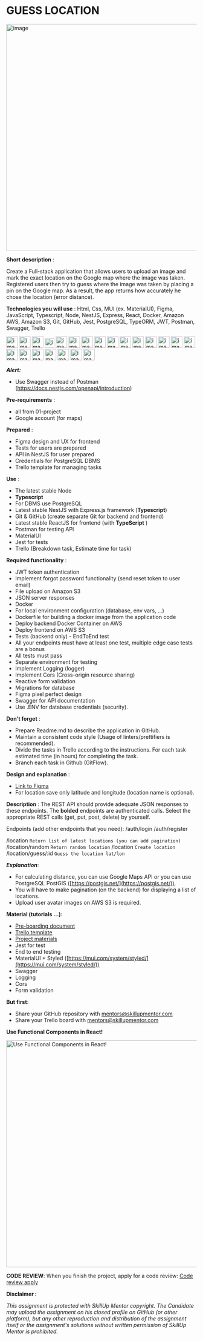 # GUESS LOCATION

<img alt="image" src="https://brotherants.com/skillupmentor/images/02-project-header.png" width="600px" /> 

**Short description** :

Create a Full-stack application that allows users to upload an image and mark the exact location on the Google map where the image was taken.
Registered users then try to guess where the image was taken by placing a pin on the Google map. As a result, the app returns how accurately he chose the location (error distance). 

**Technologies you will use** :
Html, Css, MUI (ex. MaterialUI), Figma, JavaScript, Typescript, Node, NestJS, Express, React, Docker, Amazon AWS, Amazon S3, Git, GitHub, Jest, PostgreSQL, TypeORM, JWT, Postman, Swagger, Trello

<img alt="image" src="https://brotherants.com/skillupmentor/images/image5.png" width="30px" /> 
<img alt="image" src="https://brotherants.com/skillupmentor/images/image7.png" width="30px" /> 
<img alt="image" src="https://brotherants.com/skillupmentor/images/mui-icon.png" width="30px" /> 
<img alt="image" src="https://brotherants.com/skillupmentor/images/image12.png" width="25px" /> 
<img alt="image" src="https://brotherants.com/skillupmentor/images/image17.png" width="30px" /> 
<img alt="image" src="https://brotherants.com/skillupmentor/images/image4.png" width="30px" /> 
<img alt="image" src="https://brotherants.com/skillupmentor/images/image3.png" width="30px" /> 
<img alt="image" src="https://brotherants.com/skillupmentor/images/image19.png" width="30px" /> 
<img alt="image" src="https://brotherants.com/skillupmentor/images/image1.png" width="30px" /> 
<img alt="image" src="https://brotherants.com/skillupmentor/images/image11.png" width="30px" /> 
<img alt="image" src="https://brotherants.com/skillupmentor/images/image18.png" width="30px" /> 
<img alt="image" src="https://brotherants.com/skillupmentor/images/image16.png" width="30px" /> 
<img alt="image" src="https://brotherants.com/skillupmentor/images/aws-s3-icon.png" width="30px" />
<img alt="image" src="https://brotherants.com/skillupmentor/images/image2.png" width="30px" /> 
<img alt="image" src="https://brotherants.com/skillupmentor/images/image10.png" width="30px" /> 
<img alt="image" src="https://brotherants.com/skillupmentor/images/jest-icon.jpeg" width="30px" />
<img alt="image" src="https://brotherants.com/skillupmentor/images/image8.png" width="30px" /> 
<img alt="image" src="https://brotherants.com/skillupmentor/images/image15.png" width="30px" /> 
<img alt="image" src="https://brotherants.com/skillupmentor/images/image14.png" width="30px" /> 
<img alt="image" src="https://brotherants.com/skillupmentor/images/image9.png" width="30px" /> 
<img alt="image" src="https://brotherants.com/skillupmentor/images/swagger.png" width="30px" />
<img alt="image" src="https://brotherants.com/skillupmentor/images/image13.png" width="30px" />




***Alert:***

- Use Swagger instead of Postman (https://docs.nestjs.com/openapi/introduction)


**Pre-requirements** :

- all from 01-project
- Google account (for maps)


**Prepared** :

- Figma design and UX for frontend
- Tests for users are prepared
- API in NestJS for user prepared
- Credentials for PostgreSQL DBMS
- Trello template for managing tasks

**Use** :
- The latest stable Node
- **Typescript**
- For DBMS use PostgreSQL
- Latest stable NestJS with Express.js framework (**Typescript**)
- Git &amp; GitHub (create separate Git for backend and frontend)
- Latest stable ReactJS for frontend (with **TypeScript** )
- Postman for testing API
- MaterialUI
- Jest for tests
- Trello (Breakdown task, Estimate time for task)


**Required functionality** :
- JWT token authentication
- Implement forgot password functionality (send reset token to user email)
- File upload on Amazon S3
- JSON server responses
- Docker
-  For local environment configuration (database, env vars, ...)
-  Dockerfile for building a docker image from the application code
- Deploy backend Docker Container on AWS
- Deploy frontend on AWS S3
- Tests (backend only) - EndToEnd test
-  All your endpoints must have at least one test, multiple edge case tests are a bonus
-  All tests must pass
-  Separate environment for testing
- Implement Logging (logger)
- Implement Cors (Cross-origin resource sharing)
- Reactive form validation
- Migrations for database
- Figma pixel perfect design
- Swagger for API documentation
- Use .ENV for database credentials (security).


**Don&#39;t forget** :
- Prepare Readme.md to describe the application in GitHub.
- Maintain a consistent code style (Usage of linters/prettifiers is recommended).
- Divide the tasks in Trello according to the instructions. For each task estimated time (in hours) for completing the task.
- Branch each task in Github (GitFlow).

**Design and explanation** :
- [Link to Figma](https://www.figma.com/file/fNO8cxMjk7blcQP4BbK9PT/Geotagger(Updated)?node-id=0%3A1)
- For location save only latitude and longitude (location name is optional).

**Description** :
The REST API should provide adequate JSON responses to these endpoints. The **bolded** endpoints are authenticated calls. Select the appropriate REST calls (get, put, post, delete) by yourself.

Endpoints (add other endpoints that you need):
/auth/login
/auth/register

/location 
```Return list of latest locations (you can add pagination)```
/location/random 
```Return random location```
/location 
```Create location```
/location/guess/:id 
```Guess the location lat/lon```

***Explanation***:
- For calculating distance, you can use Google Maps API or you can use PostgreSQL PostGIS ([https://postgis.net/](https://postgis.net/)).
- You will have to make pagination (on the backend) for displaying a list of locations.
- Upload user avatar images on AWS S3 is required.


**Material (tutorials …)**:
- <a href="https://ionian-pram-941.notion.site/SkillUp-Mentor-Pre-Boarding-SLO-6867a8fefbee4e6c8e073a72c0119aa2" target="_blank">Pre-boarding document</a>
- <a href="https://trello.com/b/zDGE8zl0/project-template" target="_blank">Trello template</a>
- <a href="https://ionian-pram-941.notion.site/SkillUp-Mentor-Project-Materials-ENG-951d7f30080a43cb8363c5daa32e08be" target="_blank">Project materials</a>
- Jest for test
- End to end testing 
- MaterialUI + Styled ([https://mui.com/system/styled/](https://mui.com/system/styled/))
- Swagger
- Logging
- Cors
- Form validation

**But first**:
- Share your GitHub repository with mentors@skillupmentor.com
- Share your Trello board with mentors@skillupmentor.com

**Use Functional Components in React!**

<img alt="Use Functional Components in React!" src="https://brotherants.com/skillupmentor/images/functional-class-compnent.png" width="600px" />

**CODE REVIEW**:
When you finish the project, apply for a code review: <a href="https://forms.gle/sxtxWrzJaom81Dxx8" target="_blank">Code review apply</a>

**Disclaimer :**

*This assignment is protected with SkillUp Mentor copyright. The Candidate may upload the assignment on his closed profile on GitHub (or other platform), but any other reproduction and distribution of the assignment itself or the assignment&#39;s solutions without written permission of SkillUp Mentor is prohibited.*
